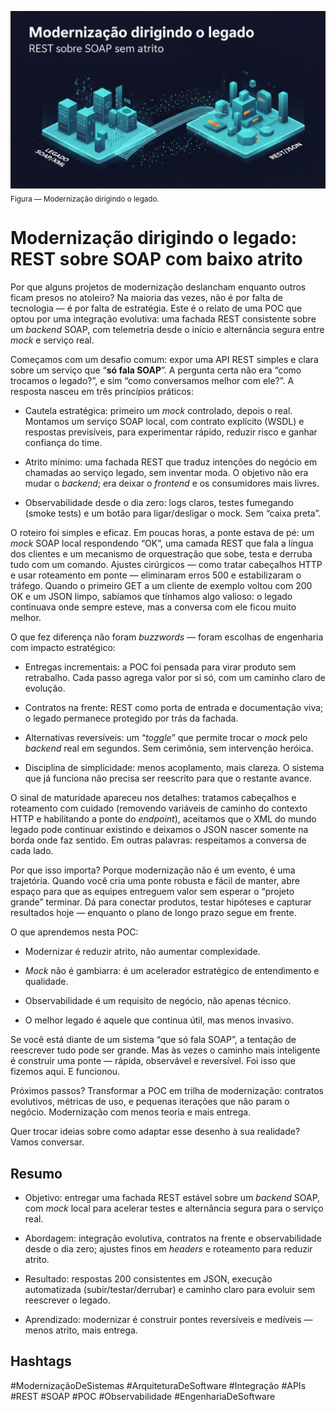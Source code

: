 ![Modernização dirigindo o legado](/articles/assets/img/2025_10_19_IMAGE_001.png)
<sub>Figura — Modernização dirigindo o legado.</sub>

# Modernização dirigindo o legado: REST sobre SOAP com baixo atrito

Por que alguns projetos de modernização deslancham enquanto outros ficam presos no atoleiro? Na maioria das vezes, não é por falta de tecnologia — é por falta de estratégia. Este é o relato de uma POC que optou por uma integração evolutiva: uma fachada REST consistente sobre um *backend* SOAP, com telemetria desde o início e alternância segura entre *mock* e serviço real.

Começamos com um desafio comum: expor uma API REST simples e clara sobre um serviço que “**só fala SOAP**”. A pergunta certa não era “como trocamos o legado?”, e sim “como conversamos melhor com ele?”. A resposta nasceu em três princípios práticos:

- Cautela estratégica: primeiro um *mock* controlado, depois o real. Montamos um serviço SOAP local, com contrato explícito (WSDL) e respostas previsíveis, para experimentar rápido, reduzir risco e ganhar confiança do time.

- Atrito mínimo: uma fachada REST que traduz intenções do negócio em chamadas ao serviço legado, sem inventar moda. O objetivo não era mudar o *backend*; era deixar o *frontend* e os consumidores mais livres.

- Observabilidade desde o dia zero: logs claros, testes fumegando (smoke tests) e um botão para ligar/desligar o mock. Sem “caixa preta”.

O roteiro foi simples e eficaz. Em poucas horas, a ponte estava de pé: um *mock* SOAP local respondendo “OK”, uma camada REST que fala a língua dos clientes e um mecanismo de orquestração que sobe, testa e derruba tudo com um comando. Ajustes cirúrgicos — como tratar cabeçalhos HTTP e usar roteamento em ponte — eliminaram erros 500 e estabilizaram o tráfego. Quando o primeiro GET a um cliente de exemplo voltou com 200 OK e um JSON limpo, sabíamos que tínhamos algo valioso: o legado continuava onde sempre esteve, mas a conversa com ele ficou muito melhor.

O que fez diferença não foram *buzzwords* — foram escolhas de engenharia com impacto estratégico:

- Entregas incrementais: a POC foi pensada para virar produto sem retrabalho. Cada passo agrega valor por si só, com um caminho claro de evolução.

- Contratos na frente: REST como porta de entrada e documentação viva; o legado permanece protegido por trás da fachada.

- Alternativas reversíveis: um “*toggle*” que permite trocar o *mock* pelo *backend* real em segundos. Sem cerimônia, sem intervenção heróica.

- Disciplina de simplicidade: menos acoplamento, mais clareza. O sistema que já funciona não precisa ser reescrito para que o restante avance.

O sinal de maturidade apareceu nos detalhes: tratamos cabeçalhos e roteamento com cuidado (removendo variáveis de caminho do contexto HTTP e habilitando a ponte do *endpoint*), aceitamos que o XML do mundo legado pode continuar existindo e deixamos o JSON nascer somente na borda onde faz sentido. Em outras palavras: respeitamos a conversa de cada lado.

Por que isso importa? Porque modernização não é um evento, é uma trajetória. Quando você cria uma ponte robusta e fácil de manter, abre espaço para que as equipes entreguem valor sem esperar o “projeto grande” terminar. Dá para conectar produtos, testar hipóteses e capturar resultados hoje — enquanto o plano de longo prazo segue em frente.

O que aprendemos nesta POC:

- Modernizar é reduzir atrito, não aumentar complexidade.

- *Mock* não é gambiarra: é um acelerador estratégico de entendimento e qualidade.

- Observabilidade é um requisito de negócio, não apenas técnico.

- O melhor legado é aquele que continua útil, mas menos invasivo.

Se você está diante de um sistema “que só fala SOAP”, a tentação de reescrever tudo pode ser grande. Mas às vezes o caminho mais inteligente é construir uma ponte — rápida, observável e reversível. Foi isso que fizemos aqui. E funcionou.

Próximos passos? Transformar a POC em trilha de modernização: contratos evolutivos, métricas de uso, e pequenas iterações que não param o negócio. Modernização com menos teoria e mais entrega.

Quer trocar ideias sobre como adaptar esse desenho à sua realidade? Vamos conversar.

## Resumo

- Objetivo: entregar uma fachada REST estável sobre um *backend* SOAP, com *mock* local para acelerar testes e alternância segura para o serviço real.

- Abordagem: integração evolutiva, contratos na frente e observabilidade desde o dia zero; ajustes finos em *headers* e roteamento para reduzir atrito.

- Resultado: respostas 200 consistentes em JSON, execução automatizada (subir/testar/derrubar) e caminho claro para evoluir sem reescrever o legado.

- Aprendizado: modernizar é construir pontes reversíveis e medíveis — menos atrito, mais entrega.

## Hashtags

#ModernizaçãoDeSistemas #ArquiteturaDeSoftware #Integração #APIs #REST #SOAP #POC #Observabilidade #EngenhariaDeSoftware
